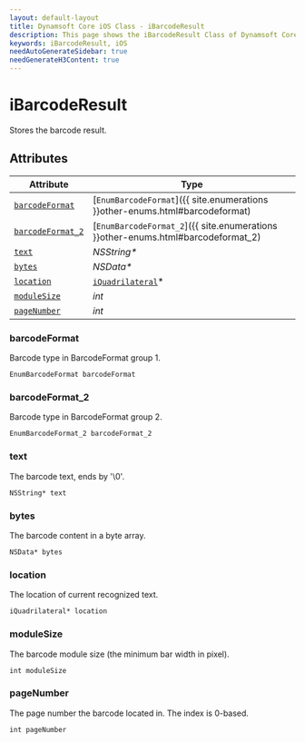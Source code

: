 ```yaml
---
layout: default-layout
title: Dynamsoft Core iOS Class - iBarcodeResult
description: This page shows the iBarcodeResult Class of Dynamsoft Core for iOS Language.
keywords: iBarcodeResult, iOS
needAutoGenerateSidebar: true
needGenerateH3Content: true
---
```



# iBarcodeResult
Stores the barcode result.

  
## Attributes
  
| Attribute | Type |
|---------- | ---- |
| [`barcodeFormat`](#barcodeformat) | [`EnumBarcodeFormat`]({{ site.enumerations }}other-enums.html#barcodeformat) |
| [`barcodeFormat_2`](#barcodeformat_2) | [`EnumBarcodeFormat_2`]({{ site.enumerations }}other-enums.html#barcodeformat_2) |
| [`text`](#text) | *NSString\** |
| [`bytes`](#bytes) | *NSData\** |
| [`location`](#location) | [`iQuadrilateral`](quadrilateral.md)\* |
| [`moduleSize`](#modulesize) | *int* |
| [`pageNumber`](#pagenumber) | *int* |


### barcodeFormat
Barcode type in BarcodeFormat group 1.
```objc
EnumBarcodeFormat barcodeFormat
```

### barcodeFormat_2
Barcode type in BarcodeFormat group 2.
```objc
EnumBarcodeFormat_2 barcodeFormat_2
```

### text
The barcode text, ends by '\0'.
```objc
NSString* text
```

### bytes
The barcode content in a byte array.
```objc
NSData* bytes
```

### location
The location of current recognized text.
```objc
iQuadrilateral* location
```

### moduleSize
The barcode module size (the minimum bar width in pixel).
```objc
int moduleSize
```

### pageNumber
The page number the barcode located in. The index is 0-based.
```objc
int pageNumber
```